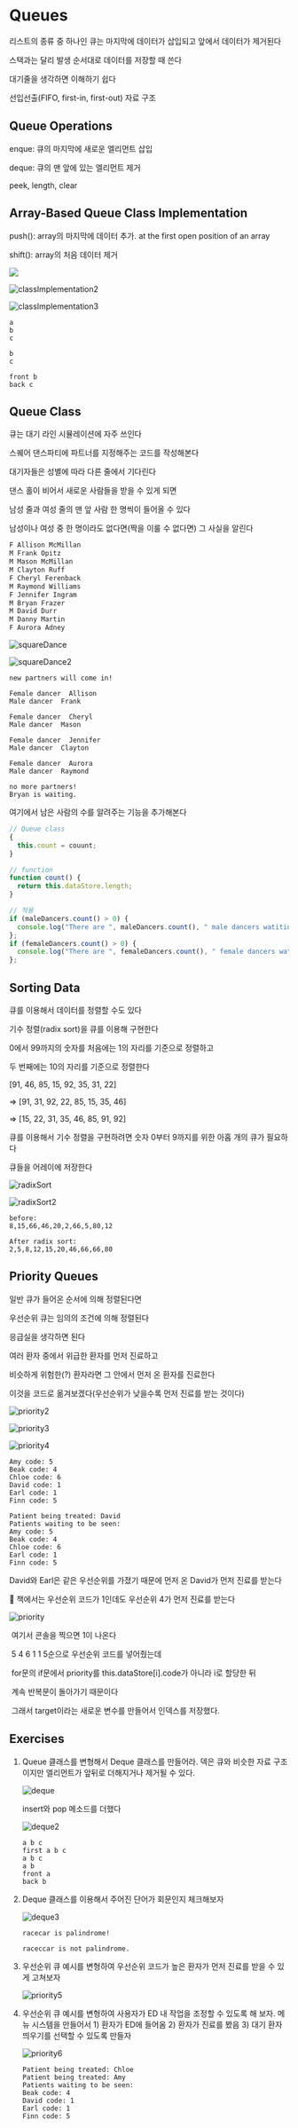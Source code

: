 # Queues

리스트의 종류 중 하나인 큐는 마지막에 데이터가 삽입되고 앞에서 데이터가 제거된다

스택과는 달리 발생 순서대로 데이터를 저장할 때 쓴다

대기줄을 생각하면 이해하기 쉽다

선입선출(FIFO, first-in, first-out) 자료 구조



## Queue Operations

enque: 큐의 마지막에 새로운 엘리먼트 삽입

deque: 큐의 맨 앞에 있는 엘리먼트 제거

peek, length, clear



## Array-Based Queue Class Implementation

push(): array의 마지막에 데이터 추가. at the first open position of an array

shift(): array의 처음 데이터 제거

![](examples/Queues/classImplementation.png)

![classImplementation2](examples/Queues/classImplementation2.png)

![classImplementation3](examples/Queues/classImplementation3.png)

```shell
a
b
c

b
c

front b
back c
```



## Queue Class

큐는 대기 라인 시뮬레이션에 자주 쓰인다

스퀘어 댄스파티에 파트너를 지정해주는 코드를 작성해본다

대기자들은 성별에 따라 다른 줄에서 기다린다

댄스 홀이 비어서 새로운 사람들을 받을 수 있게 되면

남성 줄과 여성 줄의 맨 앞 사람 한 명씩이 들어올 수 있다

남성이나 여성 중 한 명이라도 없다면(짝을 이룰 수 없다면) 그 사실을 알린다

```txt
F Allison McMillan
M Frank Opitz
M Mason McMillan
M Clayton Ruff
F Cheryl Ferenback
M Raymond Williams
F Jennifer Ingram
M Bryan Frazer
M David Durr
M Danny Martin
F Aurora Adney
```

![squareDance](examples/Queues/squareDance.png)

![squareDance2](examples/Queues/squareDance2.png)

```shell
new partners will come in! 

Female dancer  Allison
Male dancer  Frank 

Female dancer  Cheryl
Male dancer  Mason 

Female dancer  Jennifer
Male dancer  Clayton 

Female dancer  Aurora
Male dancer  Raymond 

no more partners!
Bryan is waiting.
```



여기에서 남은 사람의 수를 알려주는 기능을 추가해본다

```js
// Queue class
{
  this.count = couunt;
}

// function
function count() {
  return this.dataStore.length;
}

// 적용
if (maleDancers.count() > 0) {
  console.log("There are ", maleDancers.count(), " male dancers watiting to dance.");
};
if (femaleDancers.count() > 0) {
  console.log("There are ", femaleDancers.count(), " female dancers watiting to dance.");
};
```



## Sorting Data

큐를 이용해서 데이터를 정렬할 수도 있다

기수 정렬(radix sort)을 큐를 이용해 구현한다

0에서 99까지의 숫자를 처음에는 1의 자리를 기준으로 정렬하고

두 번째에는 10의 자리를 기준으로 정렬한다

[91, 46, 85, 15, 92, 35, 31, 22]

=> [91, 31, 92, 22, 85, 15, 35, 46]

=> [15, 22, 31, 35, 46, 85, 91, 92]

큐를 이용해서 기수 정렬을 구현하려면 숫자 0부터 9까지를 위한 아홉 개의 큐가 필요하다

큐들을 어레이에 저장한다

![radixSort](examples/Queues/radixSort.png)

![radixSort2](examples/Queues/radixSort2.png)

```shell
before: 
8,15,66,46,20,2,66,5,80,12

After radix sort: 
2,5,8,12,15,20,46,66,66,80
```



## Priority Queues

일반 큐가 들어온 순서에 의해 정렬된다면 

우선순위 큐는 임의의 조건에 의해 정렬된다

응급실을 생각하면 된다

여러 환자 중에서 위급한 환자를 먼저 진료하고

비슷하게 위험한(?) 환자라면 그 안에서 먼저 온 환자를 진료한다

이것을 코드로 옮겨보겠다(우선순위가 낮을수록 먼저 진료를 받는 것이다)

![priority2](examples/Queues/priority2.png)

![priority3](examples/Queues/priority3.png)

![priority4](examples/Queues/priority4.png)

```shell
Amy code: 5
Beak code: 4
Chloe code: 6
David code: 1
Earl code: 1
Finn code: 5

Patient being treated: David
Patients waiting to be seen: 
Amy code: 5
Beak code: 4
Chloe code: 6
Earl code: 1
Finn code: 5
```

 David와 Earl은 같은 우선순위를 가졌기 때문에 먼저 온 David가 먼저 진료를 받는다

📌 책에서는 우선순위 코드가 1인데도 우선순위 4가 먼저 진료를 받는다

![priority](examples/Queues/priority.png)

​	여기서 콘솔을 찍으면 1이 나온다

​	5 4 6 1 1 5순으로 우선순위 코드를 넣어줬는데

​	for문의 if문에서 priority를 this.dataStore[i].code가 아니라 i로 할당한 뒤

​	계속 반복문이 돌아가기 때문이다

​	그래서 target이라는 새로운 변수를 만들어서 인덱스를 저장했다.

## Exercises

1. Queue 클래스를 변형해서 Deque 클래스를 만들어라. 덱은 큐와 비슷한 자료 구조이지만  엘리먼트가 앞뒤로 더해지거나 제거될 수 있다.

   ![deque](examples/Queues/deque.png)

   insert와 pop 메소드를 더했다

   ![deque2](examples/Queues/deque2.png)

   ```shell
   a b c 
   first a b c 
   a b c 
   a b 
   front a
   back b
   ```

   

2. Deque 클래스를 이용해서 주어진 단어가 회문인지 체크해보자

   ![deque3](examples/Queues/deque3.png)

   ```shell
   racecar is palindrome!
   
   raceccar is not palindrome.
   ```

   

3. 우선순위 큐 예시를 변형하여 우선순위 코드가 높은 환자가 먼저 진료를 받을 수 있게 고쳐보자

   ![priority5](examples/Queues/priority5.png)

   

4. 우선순위 큐 예시를 변형하여 사용자가 ED 내 작업을 조정할 수 있도록 해 보자. 메뉴 시스템을 만들어서 1) 환자가 ED에 들어옴 2) 환자가 진료를 봤음 3) 대기 환자 띄우기를 선택할 수 있도록 만들자

   ![priority6](examples/Queues/priority6.png)

   ```shell
   Patient being treated: Chloe
   Patient being treated: Amy
   Patients waiting to be seen:
   Beak code: 4
   David code: 1
   Earl code: 1
   Finn code: 5
   ```

   